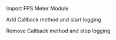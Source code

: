 Import FPS Meter Module
<snippet id='fps-meter-module-import'/>

Add Callback method and start logging
<snippet id='start-fps-meter'/>

Remove Callback method and stop logging
<snippet id='stop-fps-meter'/>